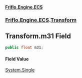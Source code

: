 #### [Friflo.Engine.ECS](index.md 'index')
### [Friflo.Engine.ECS](Friflo.Engine.ECS.md 'Friflo.Engine.ECS').[Transform](Transform.md 'Friflo.Engine.ECS.Transform')

## Transform.m31 Field

```csharp
public float m31;
```

#### Field Value
[System.Single](https://docs.microsoft.com/en-us/dotnet/api/System.Single 'System.Single')